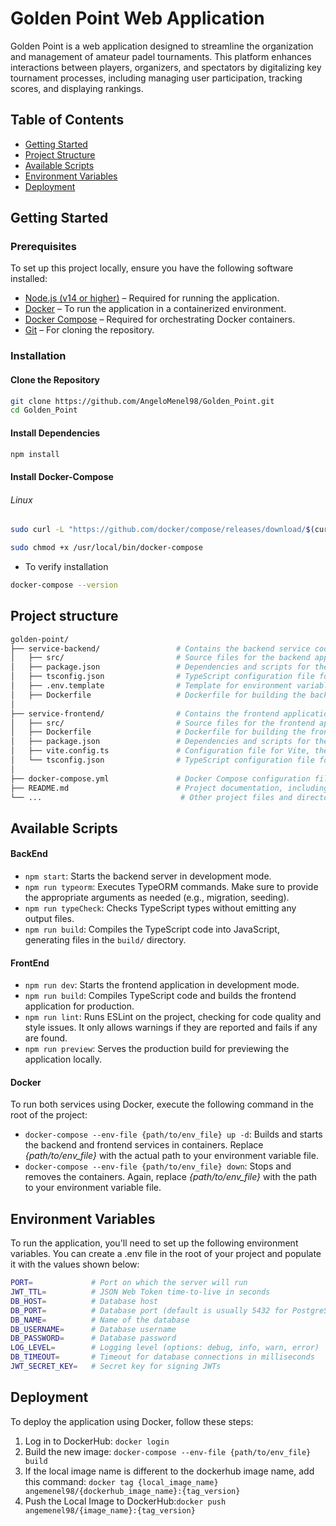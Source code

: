 # Golden Point Web Application

Golden Point is a web application designed to streamline the organization and management of amateur padel tournaments. This platform enhances interactions between players, organizers, and spectators by digitalizing key tournament processes, including managing user participation, tracking scores, and displaying rankings.

## Table of Contents

- [Getting Started](#getting-started)
- [Project Structure](#project-structure)
- [Available Scripts](#available-scripts)
- [Environment Variables](#environment-variables)
- [Deployment](#deployment)

## Getting Started

### Prerequisites

To set up this project locally, ensure you have the following software installed:

- [Node.js (v14 or higher)](https://nodejs.org/) – Required for running the application.
- [Docker](https://www.docker.com/) – To run the application in a containerized environment.
- [Docker Compose](https://docs.docker.com/compose/install/) – Required for orchestrating Docker containers.
- [Git](https://git-scm.com/) – For cloning the repository.

### Installation

#### Clone the Repository

```bash
git clone https://github.com/AngeloMenel98/Golden_Point.git
cd Golden_Point
```

#### Install Dependencies

```bash
npm install
```

#### Install Docker-Compose

###### Linux

```bash
sudo curl -L "https://github.com/docker/compose/releases/download/$(curl -s https://api.github.com/repos/docker/compose/releases/latest | jq -r .tag_name)/docker-compose-$(uname -s)-$(uname -m)" -o /usr/local/bin/docker-compose

sudo chmod +x /usr/local/bin/docker-compose
```

- To verify installation

```bash
docker-compose --version
```

## Project structure

```bash
golden-point/
├── service-backend/                 # Contains the backend service code
│   ├── src/                         # Source files for the backend application
│   ├── package.json                 # Dependencies and scripts for the backend
│   ├── tsconfig.json                # TypeScript configuration file for the backend
│   ├── .env.template                # Template for environment variables for the backend
│   ├── Dockerfile                   # Dockerfile for building the backend service container
│
├── service-frontend/                # Contains the frontend application code
│   ├── src/                         # Source files for the frontend application
│   ├── Dockerfile                   # Dockerfile for building the frontend application container
│   ├── package.json                 # Dependencies and scripts for the frontend
│   ├── vite.config.ts               # Configuration file for Vite, the frontend build tool
│   └── tsconfig.json                # TypeScript configuration file for the frontend
│
├── docker-compose.yml               # Docker Compose configuration file for orchestrating services
├── README.md                        # Project documentation, including setup and usage instructions
└── ...                               # Other project files and directories
```

## Available Scripts

#### BackEnd

- `npm start`: Starts the backend server in development mode.
- `npm run typeorm`: Executes TypeORM commands. Make sure to provide the appropriate arguments as needed (e.g., migration, seeding).
- `npm run typeCheck`: Checks TypeScript types without emitting any output files.
- `npm run build`: Compiles the TypeScript code into JavaScript, generating files in the `build/` directory.

#### FrontEnd

- `npm run dev`: Starts the frontend application in development mode.
- `npm run build`: Compiles TypeScript code and builds the frontend application for production.
- `npm run lint`: Runs ESLint on the project, checking for code quality and style issues. It only allows warnings if they are reported and fails if any are found.
- `npm run preview`: Serves the production build for previewing the application locally.

#### Docker

To run both services using Docker, execute the following command in the root of the project:

- `docker-compose --env-file {path/to/env_file} up -d`: Builds and starts the backend and frontend services in containers. Replace _{path/to/env_file}_ with the actual path to your environment variable file.
- `docker-compose --env-file {path/to/env_file} down`: Stops and removes the containers. Again, replace _{path/to/env_file}_ with the path to your environment variable file.

## Environment Variables

To run the application, you'll need to set up the following environment variables. You can create a .env file in the root of your project and populate it with the values shown below:

```bash
PORT=             # Port on which the server will run
JWT_TTL=          # JSON Web Token time-to-live in seconds
DB_HOST=          # Database host
DB_PORT=          # Database port (default is usually 5432 for PostgreSQL)
DB_NAME=          # Name of the database
DB_USERNAME=      # Database username
DB_PASSWORD=      # Database password
LOG_LEVEL=        # Logging level (options: debug, info, warn, error)
DB_TIMEOUT=       # Timeout for database connections in milliseconds
JWT_SECRET_KEY=   # Secret key for signing JWTs
```

## Deployment

To deploy the application using Docker, follow these steps:

1. Log in to DockerHub: `docker login`
2. Build the new image: `docker-compose --env-file {path/to/env_file} build`
3. If the local image name is different to the dockerhub image name, add this command: `docker tag {local_image_name} angemenel98/{dockerhub_image_name}:{tag_version}`
4. Push the Local Image to DockerHub:`docker push angemenel98/{image_name}:{tag_version}`
